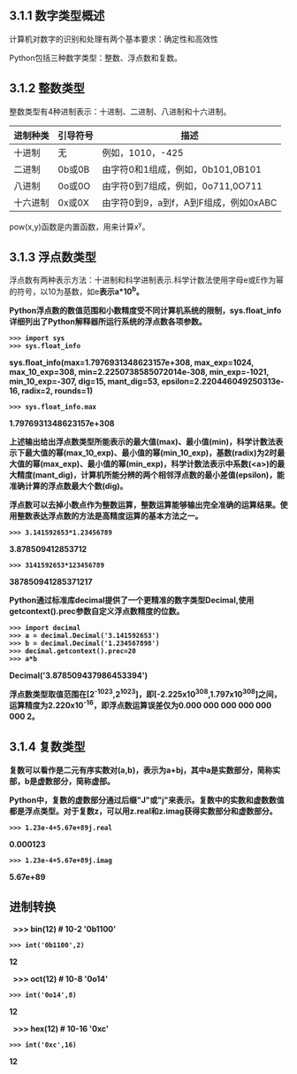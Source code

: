 ## 3.1.1 数字类型概述
计算机对数字的识别和处理有两个基本要求：确定性和高效性

Python包括三种数字类型：整数、浮点数和复数。
## 3.1.2 整数类型
整数类型有4种进制表示：十进制、二进制、八进制和十六进制。

进制种类 | 引导符号 | 描述
--------|---------|------
十进制 | 无 | 例如，1010，-425
二进制 | 0b或0B | 由字符0和1组成，例如，0b101,0B101
八进制 | 0o或0O | 由字符0到7组成，例如，0o711,0O711
十六进制 | 0x或0X | 由字符0到9，a到f，A到F组成，例如0xABC

pow(x,y)函数是内置函数，用来计算x<sup>y</sup>。

## 3.1.3 浮点数类型
浮点数有两种表示方法：十进制和科学进制表示.科学计数法使用字母e或E作为幂的符号，以10为基数，如<a>e<b>表示a*10<sup>b</sup>。

Python浮点数的数值范围和小数精度受不同计算机系统的限制，sys.float_info详细列出了Python解释器所运行系统的浮点数各项参数。

    >>> import sys
    >>> sys.float_info
sys.float_info(max=1.7976931348623157e+308, max_exp=1024, max_10_exp=308, min=2.2250738585072014e-308, min_exp=-1021,    
min_10_exp=-307, dig=15, mant_dig=53, epsilon=2.220446049250313e-16, radix=2, rounds=1)
    
    >>> sys.float_info.max
1.7976931348623157e+308

上述输出给出浮点数类型所能表示的最大值(max)、最小值(min)，科学计数法表示下最大值的幂(max_10_exp)、最小值的幂(min_10_exp)，基数(radix)为2时最大值的幂(max_exp)、最小值的幂(min_exp)，科学计数法表示中系数(\<a\>)的最大精度(mant_dig)，计算机所能分辨的两个相邻浮点数的最小差值(epsilon)，能准确计算的浮点数最大个数(dig)。

浮点数可以去掉小数点作为整数运算，整数运算能够输出完全准确的运算结果。使用整数表达浮点数的方法是高精度运算的基本方法之一。

    >>> 3.141592653*1.23456789
3.878509412853712
    
    >>> 3141592653*123456789
387850941285371217

Python通过标准库decimal提供了一个更精准的数字类型Decimal,使用getcontext().prec参数自定义浮点数精度的位数。

    >>> import decimal
    >>> a = decimal.Decimal('3.141592653')
    >>> b = decimal.Decimal('1.234567898')
    >>> decimal.getcontext().prec=20
    >>> a*b
Decimal('3.878509437986453394')

浮点数类型取值范围在[2<sup>-1023</sup>,2<sup>1023</sup>]，即[-2.225x10<sup>308</sup>,1.797x10<sup>308</sup>]之间，运算精度为2.220x10<sup>-16</sup>，即浮点数运算误差仅为0.000 000 000 000 000 000 2。

## 3.1.4 复数类型
复数可以看作是二元有序实数对(a,b)，表示为a+bj，其中a是实数部分，简称实部，b是虚数部分，简称虚部。

Python中，复数的虚数部分通过后缀"J"或"j"来表示。复数中的实数和虚数数值都是浮点类型。对于复数z，可以用z.real和z.imag获得实数部分和虚数部分。

    >>> 1.23e-4+5.67e+89j.real
0.000123
    
    >>> 1.23e-4+5.67e+89j.imag
5.67e+89

## 进制转换

    >>> bin(12) # 10-2
'0b1100'

    >>> int('0b1100',2)
12

    >>> oct(12) # 10-8
'0o14'

    >>> int('0o14',8)
12

    >>> hex(12) # 10-16
'0xc'

    >>> int('0xc',16)
12
